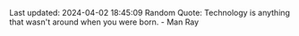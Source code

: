 Last updated: 2024-04-02 18:45:09
Random Quote: Technology is anything that wasn't around when you were born. - Man Ray